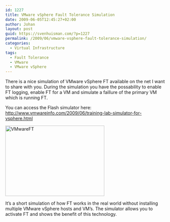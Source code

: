 ```yaml
---
id: 1227
title: VMware vSphere Fault Tolerance Simulation
date: 2009-06-05T12:45:27+02:00
author: Johan
layout: post
guid: https://svenhuisman.com/?p=1227
permalink: /2009/06/vmware-vsphere-fault-tolerance-simulation/
categories:
  - Virtual Infrastructure
tags:
  - Fault Tolerance
  - VMware
  - VMware vSphere
---
```

There is a nice simulation of VMware vSphere FT available on the net I want to share with you. During the simulation you have the possability to enable FT logging, enable FT for a VM and simulate a faillure of the primary VM which is running FT.

You can access the Flash simulator here:  
<a href="http://www.vmwareinfo.com/2009/06/training-lab-simulator-for-vsphere.html" target="_blank">http://www.vmwareinfo.com/2009/06/training-lab-simulator-for-vsphere.html</a>

<a href="http://www.vmwareinfo.com/2009/06/training-lab-simulator-for-vsphere.html" target="_blank"><img class="alignnone size-full wp-image-1229" src="https://svenhuisman.com/wp-content/uploads/2009/06/vmwareft.jpg" alt="VMwareFT" width="311" height="221" /></a>

It&#8217;s a short simulation of how FT works in the real world without installing multiple VMware vSphere hosts and VM&#8217;s. The simulator allows you to activate FT and shows the benefit of this technology.